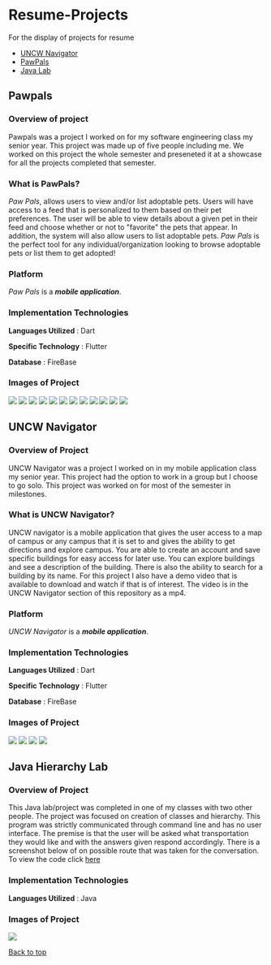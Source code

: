 # Resume-Projects
For the display of projects for resume
* [UNCW Navigator](https://github.com/JohnathanASmith/Resume-Projects#uncw-navigator)
* [PawPals](https://github.com/JohnathanASmith/Resume-Projects#pawpals)
* [Java Lab](https://github.com/JohnathanASmith/Resume-Projects#java-hierarchy-lab)

## Pawpals

### Overview of project
Pawpals was a project I worked on for my software engineering class my senior year. This project was made up of five people including me. We worked on this project the whole semester and preseneted it at a showcase for all the projects completed that semester.

### What is PawPals?
_Paw Pals_, allows users to view and/or list adoptable pets.  Users will have access to a feed that is personalized to them based on their pet preferences.  The user will be able to view details about a given pet in their feed and choose whether or not to "favorite" the pets that appear.  In addition, the system will also allow users to list adoptable pets.  _Paw Pals_ is the perfect tool for any individual/organization looking to browse adoptable pets or list them to get adopted!

### Platform
_Paw Pals_ is a _**mobile application**_.

### Implementation Technologies

**Languages Utilized** : Dart

**Specific Technology** : Flutter

**Database** : FireBase

### Images of Project
![](https://github.com/JohnathanASmith/Resume-Projects/blob/main/PawPals/loginValidation.png)
![](https://github.com/JohnathanASmith/Resume-Projects/blob/main/PawPals/signupValidation.png)
![](https://github.com/JohnathanASmith/Resume-Projects/blob/main/PawPals/recoveryValidation.png)
![](https://github.com/JohnathanASmith/Resume-Projects/blob/main/PawPals/locationServicesConfirmation.png)
![](https://github.com/JohnathanASmith/Resume-Projects/blob/main/PawPals/My%20Profile%20%2B%20Delete%20Post%20%2B%20Logout%20Button.png)
![](https://github.com/JohnathanASmith/Resume-Projects/blob/main/PawPals/Edit%20Profile%20%2B%20Validation.png)
![](https://github.com/JohnathanASmith/Resume-Projects/blob/main/PawPals/uploadingPhoto.png)
![](https://github.com/JohnathanASmith/Resume-Projects/blob/main/PawPals/feedPreferences.png)
![](https://github.com/JohnathanASmith/Resume-Projects/blob/main/PawPals/Like%20Post%20%2B%20Dislike%20Post%20%2B%20Out%20of%20Posts.png)
![](https://github.com/JohnathanASmith/Resume-Projects/blob/main/PawPals/Create%20Post%20%2B%20Validation.png)
![](https://github.com/JohnathanASmith/Resume-Projects/blob/main/PawPals/Detailed%20Post%20%2B%20Other%20User%20Profile.png)
![](https://github.com/JohnathanASmith/Resume-Projects/blob/main/PawPals/Liked%20Post%20Screen%20%2B%20Unlike%20a%20Post.png)

## UNCW Navigator

### Overview of Project
UNCW Navigator was a project I worked on in my mobile application class my senior year. This project had the option to work in a group but I choose to go solo. This project was worked on for most of the semester in milestones. 

### What is UNCW Navigator?
UNCW navigator is a mobile application that gives the user access to a map of campus or any campus that it is set to and gives the ability to get directions and explore campus. You are able to create an account and save specific buildings for easy access for later use. You can explore buildings and see a description of the building. There is also the ability to search for a building by its name. For this project I also have a demo video that is available to download and watch if that is of interest. The video is in the UNCW Navigator section of this repository as a mp4.

### Platform
_UNCW Navigator_ is a _**mobile application**_.

### Implementation Technologies

**Languages Utilized** : Dart

**Specific Technology** : Flutter

**Database** : FireBase

### Images of Project
![](https://github.com/JohnathanASmith/Resume-Projects/blob/main/UNCW-Navigator/navigator1.png)
![](https://github.com/JohnathanASmith/Resume-Projects/blob/main/UNCW-Navigator/navigator2.png)
![](https://github.com/JohnathanASmith/Resume-Projects/blob/main/UNCW-Navigator/navigator3.png)
![](https://github.com/JohnathanASmith/Resume-Projects/blob/main/UNCW-Navigator/navigator4.png)

## Java Hierarchy Lab

### Overview of Project
This Java lab/project was completed in one of my classes with two other people. The project was focused on creation of classes and hierarchy. This program was strictly communicated through command line and has no user interface. The premise is that the user will be asked what transportation they would like and with the answers given respond accordingly. There is a screenshot below of on possible route that was taken for the conversation. To view the code click [here](https://github.com/JohnathanASmith/Projects/tree/main/Past%20Projects/Java%20Hierarchy%20Lab/src)

### Implementation Technologies

**Languages Utilized** : Java

### Images of Project
![](https://github.com/JohnathanASmith/Resume-Projects/blob/main/Java-Lab/java-lab-screenshot.png)

[Back to top](https://github.com/JohnathanASmith/Resume-Projects#resume-projects)

